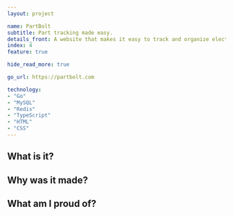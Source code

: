 ```yaml
---
layout: project

name: PartBolt
subtitle: Part tracking made easy.
details_front: A website that makes it easy to track and organize electronic components, so you know exactly what you have and where it is. You'll spend less time finding stuff and more time on actual projects!
index: 4
feature: true

hide_read_more: true

go_url: https://partbolt.com

technology:
- "Go"
- "MySQL"
- "Redis"
- "TypeScript"
- "HTML"
- "CSS"
---
```

## What is it?

## Why was it made?

## What am I proud of?